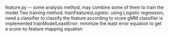 feature.py -- some analysis method, may combine some of them to train the model
Two training method:
    trainFeaturesLogistic: using Logistic regression, need a classifier to classify the feature according to score
                            gMM classifier is implemented
    trainModelLeastError: minimize the least error equation to get a score-to-feature mapping equation
